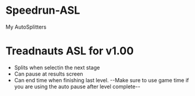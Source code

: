 # Speedrun-ASL
My AutoSplitters

# Treadnauts ASL for v1.00
+ Splits when selectin the next stage
+ Can pause at results screen
+ Can end time when finishing last level.
--Make sure to use game time if you are using the auto pause after level complete--
